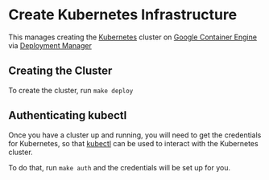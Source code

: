 # Create Kubernetes Infrastructure

This manages creating the [Kubernetes](http://kubernetes.io/) cluster on
[Google Container Engine](https://cloud.google.com/container-engine/)
via [Deployment Manager](https://cloud.google.com/deployment-manager/)

## Creating the Cluster
To create the cluster, run `make deploy`

## Authenticating kubectl
Once you have a cluster up and running, you will need to get the credentials
for Kubernetes, so that [kubectl](http://kubernetes.io/docs/user-guide/kubectl-overview/) can be used to 
interact with the Kubernetes cluster.

To do that, run `make auth` and the credentials will be set up for you.
